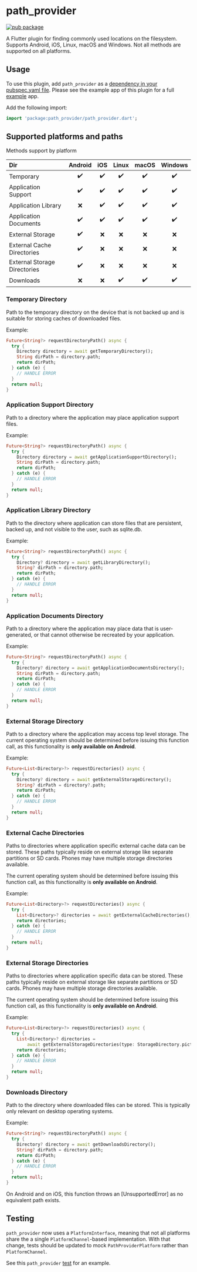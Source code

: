 # path_provider

[![pub package](https://img.shields.io/pub/v/path_provider.svg)](https://pub.dev/packages/path_provider)

A Flutter plugin for finding commonly used locations on the filesystem. Supports Android, iOS, Linux, macOS and Windows.
Not all methods are supported on all platforms.

## Usage

To use this plugin, add `path_provider` as a [dependency in your pubspec.yaml file](https://flutter.dev/docs/development/platform-integration/platform-channels).
Please see the example app of this plugin for a full [example][example] app.


Add the following import:
```dart
import 'package:path_provider/path_provider.dart';
```

## Supported platforms and paths

Methods support by platform

| Dir | Android | iOS | Linux | macOS | Windows |
| :--- | :---: | :---: | :---: | :---: | :---: |
| Temporary | ✔️ | ✔️ | ✔️ | ✔️ | ✔️ |
| Application Support | ✔️ | ✔️ | ✔️ | ✔️ | ✔️ |
| Application Library | ❌️ | ✔️ | ✔️ | ✔️ | ✔️ |
| Application Documents | ✔️ | ✔️ | ✔️ | ✔️ | ✔️ |
| External Storage | ✔️ | ❌ | ❌ | ❌️ | ❌️ |
| External Cache Directories | ✔️ | ❌ | ❌ | ❌️ | ❌️ |
| External Storage Directories | ✔️ | ❌ | ❌ | ❌️ | ❌️ |
| Downloads | ❌ | ❌ | ✔️ | ✔️ | ✔️ |

### Temporary Directory
Path to the temporary directory on the device that is not backed up and is
suitable for storing caches of downloaded files.

Example:
``` dart
Future<String?> requestDirectoryPath() async {
  try {
    Directory directory = await getTemporaryDirectory();
    String dirPath = directory.path;
    return dirPath;
  } catch (e) {
    // HANDLE ERROR
  }
  return null;
}
```

### Application Support Directory
Path to a directory where the application may place application support files.

Example:
``` dart
Future<String?> requestDirectoryPath() async {
  try {
    Directory directory = await getApplicationSupportDirectory();
    String dirPath = directory.path;
    return dirPath;
  } catch (e) {
    // HANDLE ERROR
  }
  return null;
}
```

### Application Library Directory
Path to the directory where application can store files that are persistent,
backed up, and not visible to the user, such as sqlite.db.

Example:
``` dart
Future<String?> requestDirectoryPath() async {
  try {
    Directory? directory = await getLibraryDirectory();
    String? dirPath = directory.path;
    return dirPath;
  } catch (e) {
    // HANDLE ERROR
  }
  return null;
}
```

### Application Documents Directory 
Path to a directory where the application may place data that is
user-generated, or that cannot otherwise be recreated by your application.

Example:
``` dart
Future<String?> requestDirectoryPath() async {
  try {
    Directory? directory = await getApplicationDocumentsDirectory();
    String dirPath = directory.path;
    return dirPath;
  } catch (e) {
    // HANDLE ERROR
  }
  return null;
}
```

### External Storage Directory
Path to a directory where the application may access top level storage.
The current operating system should be determined before issuing this
function call, as this functionality is **only available on Android**.

Example:
``` dart
Future<List<Directory>?> requestDirectories() async {
  try {
    Directory? directory = await getExternalStorageDirectory();
    String? dirPath = directory?.path;
    return dirPath;
  } catch (e) {
    // HANDLE ERROR
  }
  return null;
}
```

### External Cache Directories
Paths to directories where application specific external cache data can be
stored. These paths typically reside on external storage like separate
partitions or SD cards. Phones may have multiple storage directories
available.

The current operating system should be determined before issuing this
function call, as this functionality is **only available on Android**.

Example:
``` dart
Future<List<Directory>?> requestDirectories() async {
  try {
    List<Directory>? directories = await getExternalCacheDirectories();
    return directories;
  } catch (e) {
    // HANDLE ERROR
  }
  return null;
}
```

### External Storage Directories
Paths to directories where application specific data can be stored.
These paths typically reside on external storage like separate partitions
or SD cards. Phones may have multiple storage directories available.

The current operating system should be determined before issuing this
function call, as this functionality is **only available on Android**.

Example:
``` dart
Future<List<Directory>?> requestDirectories() async {
  try {
    List<Directory>? directories = 
        await getExternalStorageDirectories(type: StorageDirectory.pictures);
    return directories;
  } catch (e) {
    // HANDLE ERROR
  }
  return null;
}
```

### Downloads Directory
Path to the directory where downloaded files can be stored.
This is typically only relevant on desktop operating systems.

Example:
``` dart
Future<String?> requestDirectoryPath() async {
  try {
    Directory? directory = await getDownloadsDirectory();
    String? dirPath = directory.path;
    return dirPath;
  } catch (e) {
    // HANDLE ERROR
  }
  return null;
}
```

On Android and on iOS, this function throws an [UnsupportedError] as no equivalent
path exists.


## Testing

`path_provider` now uses a `PlatformInterface`, meaning that not all platforms share the a single `PlatformChannel`-based implementation.
With that change, tests should be updated to mock `PathProviderPlatform` rather than `PlatformChannel`.

See this `path_provider` [test](https://github.com/flutter/plugins/blob/master/packages/path_provider/path_provider/test/path_provider_test.dart) for an example.

[example]:./example
